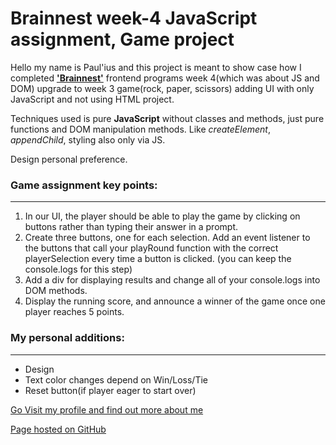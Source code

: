 # Brainnest week-4 JavaScript assignment, Game project

Hello my name is Paul'ius and this project is meant to show case how I completed [**'Brainnest'**](https://www.brainnest.consulting/) frontend programs week 4(which was about JS and DOM) upgrade to week 3 game(rock, paper, scissors) adding UI with only JavaScript and not using HTML project.

Techniques used is pure **JavaScript** without classes and methods, just pure functions and DOM manipulation methods. Like _createElement_, _appendChild_, styling also only via JS.

Design personal preference.

### Game assignment key points:

---

1. In our UI, the player should be able to play the game by clicking on buttons rather than
   typing their answer in a prompt.
2. Create three buttons, one for each selection. Add an event listener to the buttons that call
   your playRound function with the correct playerSelection every time a button is clicked.
   (you can keep the console.logs for this step)
3. Add a div for displaying results and change all of your console.logs into DOM methods.
4. Display the running score, and announce a winner of the game once one player reaches 5
   points.

### My personal additions:

---

- Design
- Text color changes depend on Win/Loss/Tie
- Reset button(if player eager to start over)

[Go Visit my profile and find out more about me](https://github.com/Scarab911)

[Page hosted on GitHub](https://scarab911.github.io/1-task-game-ui-dom)
